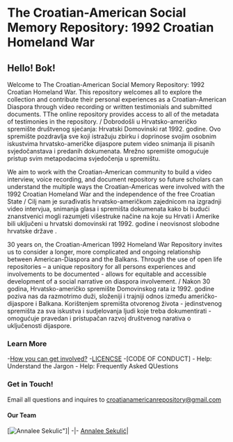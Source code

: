 #  The Croatian-American Social Memory Repository: 1992 Croatian Homeland War 

## Hello! Bok! 

Welcome to The Croatian-American Social Memory Repository: 1992 Croatian Homeland War. This repository welcomes all to explore the collection and contribute their personal experiences as a Croatian-American Diaspora through video recording or written testimonials and submitted documents. TThe online repository provides access to all of the metadata of testimonies in the repository. / Dobrodošli u Hrvatsko-američko spremište društvenog sjećanja: Hrvatski Domovinski rat 1992. godine. Ovo spremište pozdravlja sve koji istražuju zbirku i doprinose svojim osobnim iskustvima hrvatsko-američke dijaspore putem video snimanja ili pisanih svjedočanstava i predanih dokumenata. Mrežno spremište omogućuje pristup svim metapodacima svjedočenja u spremištu.

We aim to work with the Croatian-American community to build a video interview, voice recording, and document repository so future scholars can understand the multiple ways the Croatian-Americas were involved with the 1992 Croatian Homeland War and the independence of the free Croatian State / Cilj nam je surađivatis hrvatsko-američkom zajednicom na izgradnji video intervjua, snimanja glasa i spremišta dokumenata kako bi budući znanstvenici mogli razumjeti višestruke načine na koje su Hrvati i Amerike bili uključeni u hrvatski domovinski rat 1992. godine i neovisnost slobodne hrvatske države .


30 years on, the Croatian-American 1992 Homeland War Repository invites us to consider a longer, more complicated and ongoing relationship between American-Diaspora and the Balkans. Through the use of open life repositories – a unique repository for all persons experiences and involvements to be documented -  allows for equitable and accessible development of a social narrative on diaspora involvement. / Nakon 30 godina, Hrvatsko-američko spremište Domovinskog rata iz 1992. godine poziva nas da razmotrimo duži, složeniji i trajniji odnos između američko-dijaspore i Balkana. Korištenjem spremišta otvorenog života - jedinstvenog spremišta za sva iskustva i sudjelovanja ljudi koje treba dokumentirati - omogućuje pravedan i pristupačan razvoj društvenog narativa o uključenosti dijaspore.

### Learn More 
-[How you can get involved?](https://github.com/AnnaleeSekulic/Croatian-American-1992-Homeland-War/blob/main/About%20Us.md) 
-[LICENCSE](https://github.com/AnnaleeSekulic/Croatian-American-1992-Homeland-War/blob/main/LICENSE)
-[CODE OF CONDUCT]
    - Help: Understand the Jargon
    - Help: Frequently Asked QUestions
   
### Get in Touch!

Email all questions and inquires to croatianamericanrepository@gmail.com 

#### Our Team

[![Annalee Sekulic](https://lh3.googleusercontent.com/gL5nEKwvFKhFuDBYNe84tOlobstzc1Di_YUHxhu-aNsH4JJAsWH5QRXGie_TiUT5LTa8OBr5HFldzo4DCWqzv0rH5rAOhheTVdaNoO8o6H0p7QGTX8t3TfwuRGa_Ea8HYmI2ciczell6PoTuU0loPge3eoeDZk0X1sw5MtHweSD7kREDxiSPuQyG8wJHOdM5Te-D2hZBcjeJnmZhNJDGDNRW6D54c6d7WJImitkuDfxNXQ4TKZTgZBKLV90t8x3GgTh9fRocus8iO6RuN_3W9VzrN3Z2KpXLhwmfONc5cg8wLpem1HX-En-s4_MGYEXyYLxKnkgUqBohPUEcO-bT2f1DtytsiVXi9ZVff3ZfmX5h8Nc5VUgS4aG5xH9p7qJKrnmwY99phlBo4yRmqibYLbQ_YO-cLYB19rUwWxIubNbAgEY49wOt6qP9r33lBZiM3ztodBeNUtGKyGBBZpL3Gy7K0MhSpimOnA76UNQrZIK_HOAFTpXo7Cw1lanHEMoWC28LwEaPmuKt-N9g1Gi8-WZXl-TggQMF_bB-EsKhP_2Ei7jFD_WQfn1Fez1M7F97XwXt3Y5jBM0HerZ1piGgZB20lrupjD3_ENI6Mgan2hwVNQmqM2xx9Da6Z60WKB_j91-fVkTtwOVN5tV_DRhDlXk_7zfHvI-OeSddu95kgjXjzBuOgaue-xXF=w438-h657-no?authuser=0)"]|
-|-
[Annalee Sekulić](https://github.com/AnnaleeSekulic)|

